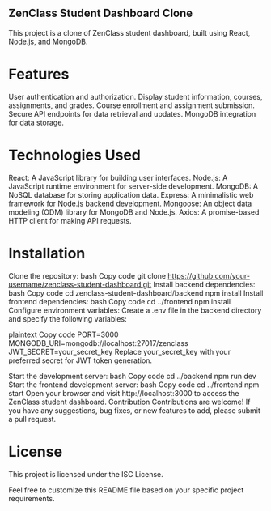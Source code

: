 ## ZenClass Student Dashboard Clone
This project is a clone of ZenClass student dashboard, built using React, Node.js, and MongoDB.

# Features
User authentication and authorization.
Display student information, courses, assignments, and grades.
Course enrollment and assignment submission.
Secure API endpoints for data retrieval and updates.
MongoDB integration for data storage.
# Technologies Used
React: A JavaScript library for building user interfaces.
Node.js: A JavaScript runtime environment for server-side development.
MongoDB: A NoSQL database for storing application data.
Express: A minimalistic web framework for Node.js backend development.
Mongoose: An object data modeling (ODM) library for MongoDB and Node.js.
Axios: A promise-based HTTP client for making API requests.
# Installation
Clone the repository:
bash
Copy code
git clone https://github.com/your-username/zenclass-student-dashboard.git
Install backend dependencies:
bash
Copy code
cd zenclass-student-dashboard/backend
npm install
Install frontend dependencies:
bash
Copy code
cd ../frontend
npm install
Configure environment variables:
Create a .env file in the backend directory and specify the following variables:

plaintext
Copy code
PORT=3000
MONGODB_URI=mongodb://localhost:27017/zenclass
JWT_SECRET=your_secret_key
Replace your_secret_key with your preferred secret for JWT token generation.

Start the development server:
bash
Copy code
cd ../backend
npm run dev
Start the frontend development server:
bash
Copy code
cd ../frontend
npm start
Open your browser and visit http://localhost:3000 to access the ZenClass student dashboard.
Contribution
Contributions are welcome! If you have any suggestions, bug fixes, or new features to add, please submit a pull request.

# License
This project is licensed under the ISC License.

Feel free to customize this README file based on your specific project requirements.





